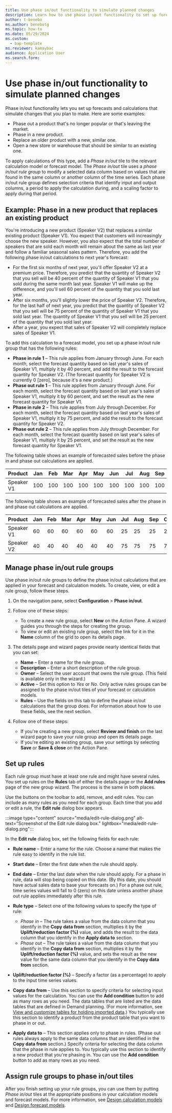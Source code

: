 ```yaml
---
title: Use phase in/out functionality to simulate planned changes
description: Learn how to use phase in/out functionality to set up forecasts and calculations that simulate changes that you plan to make.
author: t-benebo
ms.author: benebotg
ms.topic: how-to
ms.date: 05/29/2024
ms.custom: 
  - bap-template
ms.reviewer: kamaybac
audience: Application User
ms.search.form:
---
```


# Use phase in/out functionality to simulate planned changes

Phase in/out functionality lets you set up forecasts and calculations that simulate changes that you plan to make. Here are some examples:

- Phase out a product that's no longer popular or that's leaving the market.
- Phase in a new product.
- Replace an older product with a new, similar one.
- Open a new store or warehouse that should be similar to an existing one.

To apply calculations of this type, add a *Phase in/out* tile to the relevant calculation model or forecast model. The *Phase in/out* tile uses a *phase in/out rule group* to modify a selected data column based on values that are found in the same column or another column of the time series. Each phase in/out rule group defines selection criteria that identify input and output columns, a period to apply the calculation during, and a scaling factor to apply during that period.

## Example: Phase in a new product that replaces an existing product

You're introducing a new product (Speaker V2) that replaces a similar existing product (Speaker V1). You expect that customers will increasingly choose the new speaker. However, you also expect that the total number of speakers that are sold each month will remain about the same as last year and follow a familiar seasonal sales pattern. Therefore, you add the following phase in/out calculations to next year's forecast:

- For the first six months of next year, you'll offer Speaker V2 at a premium price. Therefore, you predict that the quantity of Speaker V2 that you sell will be 40 percent of the quantity of Speaker V1 that you sold during the same month last year. Speaker V1 will make up the difference, and you'll sell 60 percent of the quantity that you sold last year.
- After six months, you'll slightly lower the price of Speaker V2. Therefore, for the last half of next year, you predict that the quantity of Speaker V2 that you sell will be 75 percent of the quantity of Speaker V1 that you sold last year. The quantity of Speaker V1 that you sell will be 25 percent of the quantity that you sold last year.
- After a year, you expect that sales of Speaker V2 will completely replace sales of Speaker V1.

To add this calculation to a forecast model, you set up a phase in/out rule group that has the following rules:

- **Phase in rule 1** – This rule applies from January through June. For each month, select the forecast quantity based on last year's sales of Speaker V1, multiply it by 40 percent, and add the result to the forecast quantity for Speaker V2. (The forecast quantity for Speaker V2 is currently 0 \[zero\], because it's a new product.)
- **Phase out rule 1** – This rule applies from January through June. For each month, select the forecast quantity based on last year's sales of Speaker V1, multiply it by 60 percent, and set the result as the new forecast quantity for Speaker V1.
- **Phase in rule 2** – This rule applies from July through December. For each month, select the forecast quantity based on last year's sales of Speaker V1, multiply it by 75 percent, and add the result to the forecast quantity for Speaker V2.
- **Phase out rule 2** – This rule applies from July through December. For each month, select the forecast quantity based on last year's sales of Speaker V1, multiply it by 25 percent, and set the result as the new forecast quantity for Speaker V1.

The following table shows an example of forecasted sales before the phase in and phase out calculations are applied.

| Product    | Jan | Feb | Mar | Apr | May | Jun | Jul | Aug | Sep | Oct | Nov | Dec |
|------------|-----|-----|-----|-----|-----|-----|-----|-----|-----|-----|-----|-----|
| Speaker V1 | 100 | 100 | 100 | 100 | 100 | 100 | 100 | 100 | 100 | 100 | 100 | 100 |

The following table shows an example of forecasted sales after the phase in and phase out calculations are applied.

| Product    | Jan | Feb | Mar | Apr | May | Jun | Jul | Aug | Sep | Oct | Nov | Dec |
|------------|-----|-----|-----|-----|-----|-----|-----|-----|-----|-----|-----|-----|
| Speaker V1 | 60  | 60  | 60  | 60  | 60  | 60  | 25  | 25  | 25  | 25  | 25  | 25  |
| Speaker V2 | 40  | 40  | 40  | 40  | 40  | 40  | 75  | 75  | 75  | 75  | 75  | 75  |

## Manage phase in/out rule groups

Use phase in/out rule groups to define the phase in/out calculations that are applied in your forecast and calculation models. To create, view, or edit a rule group, follow these steps.

1. On the navigation pane, select **Configuration** \> **Phase in/out**.
1. Follow one of these steps:

    - To create a new rule group, select **New** on the Action Pane. A wizard guides you through the steps for creating the group.
    - To view or edit an existing rule group, select the link for it in the **Name** column of the grid to open its details page.

1. The details page and wizard pages provide nearly identical fields that you can set:

    - **Name** – Enter a name for the rule group.
    - **Description** – Enter a short description of the rule group.
    - **Owner** – Select the user account that owns the rule group. (This field is available only in the wizard.)
    - **Active** – Set this option to *Yes* or *No*. Only active rules groups can be assigned to the phase in/out tiles of your forecast or calculation models.
    - **Rules** – Use the fields on this tab to define the phase in/out calculations that the group does. For information about how to use these fields, see the next section.

1. Follow one of these steps:

    - If you're creating a new group, select **Review and finish** on the last wizard page to save your rule group and open its details page.
    - If you're editing an existing group, save your settings by selecting **Save** or **Save & close** on the Action Pane.

## Set up rules

Each rule group must have at least one rule and might have several rules. You set up rules on the **Rules** tab of either the details page or the **Add rules** page of the new group wizard. The process is the same in both places.

Use the buttons on the toolbar to add, remove, and edit rules. You can include as many rules as you need for each group. Each time that you add or edit a rule, the **Edit rule** dialog box appears.

:::image type="content" source="media/edit-rule-dialog.png" alt-text="Screenshot of the Edit rule dialog box." lightbox="media/edit-rule-dialog.png":::

In the **Edit rule** dialog box, set the following fields for each rule:

- **Rule name** – Enter a name for the rule. Choose a name that makes the rule easy to identify in the rule list.
- **Start date** – Enter the first date when the rule should apply.
- **End date** – Enter the last date when the rule should apply. For a phase in rule, data will stop being copied on this date. (By this date, you should have actual sales data to base your forecasts on.) For a phase out rule, time series values will fall to 0 (zero) on this date unless another phase out rule applies immediately after this rule.
- **Rule type** – Select one of the following values to specify the type of rule:

    - *Phase in* – The rule takes a value from the data column that you identify in the **Copy data from** section, multiplies it by the **Uplift/reduction factor (%)** value, and adds the result to the data column that you identify in the **Apply data to** section.
    - *Phase out* – The rule takes a value from the data column that you identify in the **Copy data from** section, multiplies it by the **Uplift/reduction factor (%)** value, and sets the result as the new value for the same data column that you identify in the **Copy data from** section.

- **Uplift/reduction factor (%)** – Specify a factor (as a percentage) to apply to the input time series values.
- **Copy data from** – Use this section to specify criteria for selecting input values for the calculation. You can use the **Add condition** button to add as many rows as you need. The data tables that are listed are the data tables that are defined in Demand planning. (For more information, see [View and customize tables for holding imported data](tables.md).) You typically use this section to identify a product from the product table that you want to phase in or out.
- **Apply data to** – This section applies only to phase in rules. (Phase out rules always apply to the same data columns that are identified in the **Copy data from** section.) Specify criteria for selecting the data column that the phase in rule applies to. You typically use this section to identify a new product that you're phasing in. You can use the **Add condition** button to add as many rows as you need.

## Assign rule groups to phase in/out tiles

After you finish setting up your rule groups, you can use them by putting *Phase in/out* tiles at the appropriate positions in your calculation models and forecast models. For more information, see [Design calculation models](design-calculation-models.md) and [Design forecast models](design-forecast-models.md).
